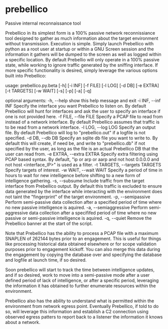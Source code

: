 # prebellico
Passive internal reconnaissance tool

Prebellico in its simplest form is a 100% passive network reconnissiance tool designed to gather as much information about the target environment without transmission. Execution is simple. Simply launch Prebellico with python as a root user at startup or within a GNU Screen session and the information it gathers will be dumped to the screen as well as logged within a specific location. By default Prebellio will only operate in a 100% passive state, while working to ignore traffic generated by the sniffing interface. If more specific functionality is desired, simply leverage the various options built into Prebellico:

usage: prebellico.py.beta [-h] [-i INF] [-f FILE] [-l LOG] [-d DB] [-e EXTRA]
                          [-t TARGETS] [-w WAIT] [-s] [-p] [-a] [-q]

optional arguments:
  -h, --help            show this help message and exit
  -i INF, --inf INF     Specify the interface you want Prebellico to listen
                        on. By default Prebellico will hunt for interfaces and
                        ask the user to specify an interface if one is not
                        provided here.
  -f FILE, --file FILE  Specify a PCAP file to read from instead of a network
                        interface. By default Prebellico assumes that traffic
                        is to be read from a network interface.
  -l LOG, --log LOG     Specify an output file. By default Prebellico will log
                        to "prebellico.out" if a logfile is not specified.
  -d DB, --db DB        Specify an sqlite db file you want to write to. By
                        default this will create, if need be, and write to
                        "prebellico.db" if not specified by the user, as long
                        as the file is an actual Prebellico DB that the user
                        can read from.
  -e EXTRA, --extra EXTRA
                        Specify extra filtering using PCAP based syntax. By
                        default, "ip or arp or aarp and not host 0.0.0.0 and
                        not host <interface_IP>" is used as a filter.
  -t TARGETS, --targets TARGETS
                        Specify targets of interest.
  -w WAIT, --wait WAIT  Specify a period of time in hours to wait for new
                        intelligence before shifting to a new form of
                        intelligence gathering.
  -s, --subsume         Include traffic from the target interface from
                        Prebellico output. By default this traffic is excluded
                        to ensure data generated by the interface while
                        interacting with the environment does not taint the
                        "fingerprint" of the target environment.
  -p, --semipassive     Perform semi-passive data collection after a specified
                        period of time where no new passive intelligence is
                        aquired.
  -a, --semiaggressive  Perform semi-aggressive data collection after a
                        specififed period of time where no new passive or
                        semi-passive intelligence is aquired.
  -q, --quiet           Remove the Prebellico banner at the start of the
                        script.

Note that Prebellico has the ability to process a PCAP file with a maximum SNAPLEN of 262144 bytes prior to an engagement. This is useful for things like processing historical data obtained elsewhere or for scope validation purposes prior to engagement kickoff. You can also merge this data during the engagement by copying the database over and specifying the database and logfile at launch time, if so desired.

Soon prebellico will start to track the time between intelligence updates, and if so desired, work to move into a semi-passive mode after a user defined period of lack of intelligence, or after a specific period, leveraging the information it has obtained to further enumerate resources within the environment.

Prebellico also has the ability to understand what is permitted within the environment from network egress point. Eventually Prebellico, if told to do so, will leverage this information and establish a C2 connection using observed egress patters to report back to a listener the information it knows about a network.
